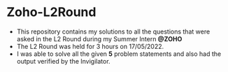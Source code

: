 # Zoho-L2Round
<ul>
<li>This repository contains my solutions to all the questions that were asked in the L2 Round during my Summer Intern <b>@ZOHO</b></li>
  <li>The L2 Round was held for 3 hours on 17/05/2022.</li>
<li>I was able to solve all the given <b>5</b> problem statements and also had the output verified by the Invigilator.</li>
</ul>
